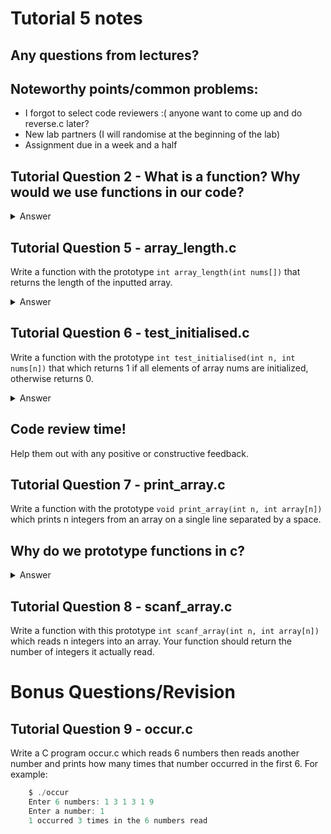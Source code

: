 # Tutorial 5 notes

## Any questions from lectures?

## Noteworthy points/common problems:

* I forgot to select code reviewers :( anyone want to come up and do reverse.c later?
* New lab partners (I will randomise at the beginning of the lab)
* Assignment due in a week and a half

## Tutorial Question 2 - What is a function? Why would we use functions in our code?

<details>
<summary>Answer</summary>
Functions are code that is "called" and "returns". Each function will have an output type (that could be void) as well as some input parameters. The input parameters will be declared just like variables and the function will receive values for these when it is called.
It's important to remember that variables will be passed to a function by value, which means that the function itself will not be able to make changes to the variables that are passed to them and also that the input parameters are created when the function is called and will be destroyed when the function ends.

We use functions to separate code so that we don't have to write it repeatedly and we also don't have long or deep nested code clogging up our main.
</details>

## Tutorial Question 5 - array_length.c

Write a function with the prototype `int array_length(int nums[])` that returns the length of the inputted array.

<details>
<summary>Answer</summary>
You can not write such a function in C.
It is not possible for a C function to determine the length of an array it has been passed.

Programmers usually do one of 3 things.

* Pass the array length as another parameter to the function.
* Use a special value in an array element to mark the finish of the array - e.g. 0 if the array need contain only positive ints
* Pass an array of a specific length to the function - e.g. always pass arrays of 20 elements
For functions you write in this course, you should opt for option (a).
</details>

## Tutorial Question 6 - test_initialised.c

Write a function with the prototype `int test_initialised(int n, int nums[n])` that which returns 1 if all elements of array nums are initialized, otherwise returns 0.

<details>
<summary>Answer</summary>
You can not write such a function in C.
It is not possible at runtime in C to determine if a variable has been initialized

C programmers must take care to ensure that all variables, including array elements, are appropriately initialized.
</details>

## Code review time!

Help them out with any positive or constructive feedback.

## Tutorial Question 7 - print_array.c

Write a function with the prototype `void print_array(int n, int array[n])` which prints n integers from an array on a single line separated by a space.

## Why do we prototype functions in c?

<details>
<summary>Answer</summary>
It's a legacy feature of c from decades ago. It allows the C compiler to go through the code exactly once, saving time as what now takes milliseconds to compile would have used to take hours. It is similar to asking why we need to declare a variable before we use it. Whenever the C compiler goes past a name like string it either decides it is a variable or whether the programmer has made a mistake, but C needs to check that the variable already exists so we define our variables before we use them. Prototyping works in the same way.
</details>

## Tutorial Question 8 - scanf_array.c
Write a function with this prototype `int scanf_array(int n, int array[n])` which reads n integers into an array.
Your function should return the number of integers it actually read.

# Bonus Questions/Revision

## Tutorial Question 9 - occur.c

Write a C program occur.c which reads 6 numbers then reads another number and prints how many times that number occurred in the first 6. For example:

```c
    $ ./occur
    Enter 6 numbers: 1 3 1 3 1 9
    Enter a number: 1
    1 occurred 3 times in the 6 numbers read
```